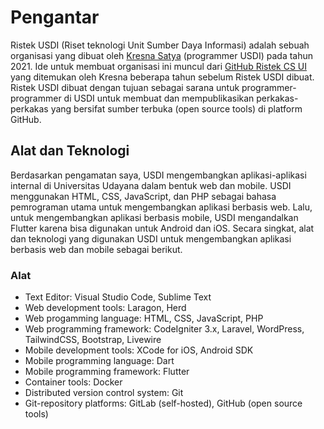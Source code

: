 # Pengantar

Ristek USDI (Riset teknologi Unit Sumber Daya Informasi) adalah sebuah organisasi yang dibuat oleh [Kresna Satya](https://github.com/kresnasatya) (programmer USDI) pada tahun 2021. Ide untuk membuat organisasi ini muncul dari [GitHub Ristek CS UI](https://github.com/RistekCSUI) yang ditemukan oleh Kresna beberapa tahun sebelum Ristek USDI dibuat. Ristek USDI dibuat dengan tujuan sebagai sarana untuk programmer-programmer di USDI untuk membuat dan mempublikasikan perkakas-perkakas yang bersifat sumber terbuka (open source tools) di platform GitHub.

## Alat dan Teknologi

Berdasarkan pengamatan saya, USDI mengembangkan aplikasi-aplikasi internal di Universitas Udayana dalam bentuk web dan mobile. USDI menggunakan HTML, CSS, JavaScript, dan PHP sebagai bahasa pemrograman utama untuk mengembangkan aplikasi berbasis web. Lalu, untuk mengembangkan aplikasi berbasis mobile, USDI mengandalkan Flutter karena bisa digunakan untuk Android dan iOS. Secara singkat, alat dan teknologi yang digunakan USDI untuk mengembangkan aplikasi berbasis web dan mobile sebagai berikut.

### Alat

- Text Editor: Visual Studio Code, Sublime Text
- Web development tools: Laragon, Herd
- Web progamming language: HTML, CSS, JavaScript, PHP
- Web programming framework: CodeIgniter 3.x, Laravel, WordPress, TailwindCSS, Bootstrap, Livewire
- Mobile development tools: XCode for iOS, Android SDK
- Mobile programming language: Dart
- Mobile programming framework: Flutter
- Container tools: Docker
- Distributed version control system: Git
- Git-repository platforms: GitLab (self-hosted), GitHub (open source tools)